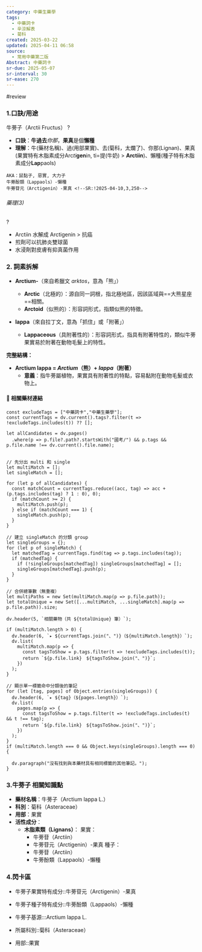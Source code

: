 ```yaml
---
category: 中藥生藥學
tags:
  - 中藥詞卡
  - 辛涼解表
  - 菊科
created: 2025-03-22
updated: 2025-04-11 06:58
source:
  - 常用中藥第二版
Abstract: 中藥詞卡
sr-due: 2025-05-07
sr-interval: 30
sr-ease: 270
---
```

#review
### 1.口訣/用途
牛蒡子（Arctii Fructus）
?
- **口訣**：**牛過去***你那*，**果真**是個**懶種**
- **理解**：牛(藥材名稱)、過(用部果實)、去(菊科，太爛了)、你那(Lignan)、果真(果實特有木脂素成分Arc*ti***gen**in, ti=提(牛奶) > **Arctiin**)、懶種(種子特有木脂素成分**Lap**paols)
> 
	AKA：鼠黏子, 惡實, 大力子
	牛蒡酚類（Lappaols）-懶種
	牛蒡苷元（Arctigenin）-果真 <!--SR:!2025-04-10,3,250-->

###### 藥理(3)
?
- Arctiin 水解成 Arctigenin > 抗癌
- 煎劑可以抗肺炎雙球菌
- 水浸劑對皮膚有抑真菌作用 <!--SR:!2025-04-11,4,270-->



### 2. 詞素拆解

- **Arctium-**（來自希臘文 *arktos*，意為「熊」）
  - **Arctic**（北極的）：源自同一詞根，指北極地區，因該區域與==大熊星座==相關。
  - **Arctoid**（似熊的）：形容詞形式，指類似熊的特徵。 

- **lappa**（來自拉丁文，意為「抓住」或「附著」）
  - **Lappaceous**（具附著性的）：形容詞形式，指具有附著特性的，類似牛蒡果實易於附著在動物毛髮上的特性。

**完整結構：**

- **Arctium lappa = *Arctium*（熊）+ *lappa*（附著）**
  - **意義**：指牛蒡屬植物，果實具有附著性的特點，容易黏附在動物毛髮或衣物上。 


#### 📌 相關藥材連結


```dataviewjs
const excludeTags = ["中藥詞卡","中藥生藥學"];
const currentTags = dv.current().tags?.filter(t => !excludeTags.includes(t)) ?? [];

let allCandidates = dv.pages()
  .where(p => p.file?.path?.startsWith("國考/") && p.tags && p.file.name !== dv.current().file.name);


// 先分出 multi 和 single
let multiMatch = [];
let singleMatch = [];

for (let p of allCandidates) {
  const matchCount = currentTags.reduce((acc, tag) => acc + (p.tags.includes(tag) ? 1 : 0), 0);
  if (matchCount >= 2) {
    multiMatch.push(p);
  } else if (matchCount === 1) {
    singleMatch.push(p);
  }
}

// 建立 singleMatch 的分類 group
let singleGroups = {};
for (let p of singleMatch) {
  let matchedTag = currentTags.find(tag => p.tags.includes(tag));
  if (matchedTag) {
    if (!singleGroups[matchedTag]) singleGroups[matchedTag] = [];
    singleGroups[matchedTag].push(p);
  }
}

// 合併總筆數（無重複）
let multiPaths = new Set(multiMatch.map(p => p.file.path));
let totalUnique = new Set([...multiMatch, ...singleMatch].map(p => p.file.path)).size;

dv.header(5, `相關藥物（共 ${totalUnique} 筆）`);

if (multiMatch.length > 0) {
  dv.header(6, `▸ ${currentTags.join("、")}（${multiMatch.length}）`);
  dv.list(
    multiMatch.map(p => {
      const tagsToShow = p.tags.filter(t => !excludeTags.includes(t));
      return `${p.file.link}　${tagsToShow.join("、")}`;
    })
  );
}

// 顯示單一標籤命中分類後的筆記
for (let [tag, pages] of Object.entries(singleGroups)) {
  dv.header(6, `▸ ${tag}（${pages.length}）`);
  dv.list(
    pages.map(p => {
      const tagsToShow = p.tags.filter(t => !excludeTags.includes(t) && t !== tag);
      return `${p.file.link}　${tagsToShow.join("、")}`;
    })
  );
}
if (multiMatch.length === 0 && Object.keys(singleGroups).length === 0) {

  dv.paragraph("沒有找到與本藥材具有相同標籤的其他筆記。");
}

```


### 3.牛蒡子 相關知識點

- **藥材名稱**：牛蒡子（Arctium lappa L.）
- **科別**：菊科（Asteraceae）
- **用部**：果實
- **活性成分**：
  - **木脂素類（Lignans）**：
    果實：
    - 牛蒡苷（Arctiin）
    - 牛蒡苷元（Arctigenin）-果真
    種子：
    - 牛蒡苷（Arctiin）
    - 牛蒡酚類（Lappaols）-懶種




### 4.閃卡區

- 牛蒡子果實特有成分::牛蒡苷元（Arctigenin）-果真 

- 牛蒡子種子特有成分::牛蒡酚類（Lappaols）-懶種 
- 牛蒡子基源:::Arctium lappa L. 
- 所屬科別::菊科（Asteraceae） 
- 用部::果實 <!--SR:!2025-04-11,4,270-->